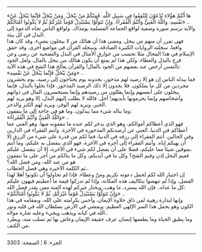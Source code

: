 ------------------------------------------------------------------------

«ها أَنْتُمْ هؤُلاءِ تُدْعَوْنَ لِتُنْفِقُوا فِي سَبِيلِ اللَّهِ. فَمِنْكُمْ مَنْ يَبْخَلُ. وَمَنْ يَبْخَلْ فَإِنَّما
يَبْخَلُ عَنْ نَفْسِهِ. وَاللَّهُ الْغَنِيُّ وَأَنْتُمُ الْفُقَراءُ. وَإِنْ تَتَوَلَّوْا يَسْتَبْدِلْ قَوْماً غَيْرَكُمْ ثُمَّ
لا يَكُونُوا أَمْثالَكُمْ» ..  
والآية ترسم صورة وصفية لواقع الجماعة المسلمة يومذاك. ولواقع الناس تجاه
الدعوة إلى البذل في كل بيئة.  
فهي تقرر أن منهم من يبخل. ومعنى هذا أن هنالك من لا يبخلون بشيء. وقد كان
هذا واقعا، سجلته الروايات الكثيرة الصادقة، وسجله القرآن في مواضع أخرى.
وقد حقق الإسلام في هذا المجال مثلا تحسب من خوارق الأمثال في البذل
والتضحية عن رضى وعن فرح بالبذل والعطاء. ولكن هذا لم يمنع أن يكون هنالك
من يبخل بالمال. ولعل الجود بالنفس أرخص عند بعضهم من الجود بالمال!
والقرآن يعالج هذا الشح في هذه الآية:  
«وَمَنْ يَبْخَلْ فَإِنَّما يَبْخَلُ عَنْ نَفْسِهِ» ..  
فما يبذله الناس إن هو إلا رصيد لهم مذخور، يجدونه يوم يحتاجون إلى رصيد،
يوم يحشرون مجردين من كل ما يملكون. فلا يجدون إلا ذلك الرصيد المذخور.
فإذا بخلوا بالبذل، فإنما يبخلون على أنفسهم وإنما يقللون من رصيدهم وإنما
يستخسرون المال في ذواتهم وأشخاصهم وإنما يحرمونها بأيديهم! أجل. فالله لا
يطلب إليهم البذل، إلا وهو يريد لهم الخير، ويريد لهم الوفر، ويريد لهم
الكنز والذخر.  
وما يناله شيء مما يبذلون، وما هو في حاجة إلى ما ينفقون:  
«وَاللَّهُ الْغَنِيُّ وَأَنْتُمُ الْفُقَراءُ» ..  
فهو الذي أعطاكم أموالكم، وهو الذي يدخر لكم عنده ما تنفقونه منها. وهو
الغني عما أعطاكم في الدنيا، الغني عن أرصدتكم المذخورة في الآخرة. وأنتم
الفقراء في الدارين وفي الحالين. أنتم الفقراء إلى رزقه في الدنيا، فما لكم
من قدرة على شيء من الرزق إلا أن يهبكم إياه. وأنتم الفقراء إلى أجره في
الآخرة، فهو الذي يتفضل به عليكم، وما أنتم بموفين شيئا مما عليكم، فضلا
على أن يفضل لكم شيء في الآخرة، إلا أن يتفضل عليكم.  
ففيم البخل إذن وفيم الشح؟ وكل ما في أيديكم، وكل ما ينالكم من أجر على ما
تنفقون هو من عند الله، ومن فضل الله؟  
ثم الكلمة الأخيرة وهي فصل الخطاب..  
إن اختيار الله لكم لحمل دعوته تكريم ومنّ وعطاء. فإذا لم تحاولوا أن تكونوا
أهلا لهذا الفضل، وإذا لم تنهضوا بتكاليف هذه المكانة، وإذا لم تدركوا قيمة
ما أعطيتم فيهون عليكم كل ما عداه.. فإن الله يسترد، ما وهب، ويختار غيركم
لهذه المنة ممن يقدر فضل الله:  
«وَإِنْ تَتَوَلَّوْا يَسْتَبْدِلْ قَوْماً غَيْرَكُمْ، ثُمَّ لا يَكُونُوا أَمْثالَكُمْ» ..  
وإنها لنذارة رهيبة لمن ذاق حلاوة الإيمان، وأحس بكرامته على الله، وبمقامه
في هذا الكون وهو يحمل هذا السر الإلهي العظيم. ويمشي في الأرض بسلطان الله
في قلبه ونور الله في كيانه ويذهب ويجيء وعليه شارة مولاه..  
وما يطيق الحياة وما يطعمها إنسان عرف حقيقة الإيمان وعاش بها ثم تسلب منه،
ويطرد من الكنف،

------------------------------------------------------------------------

الجزء: 6 ¦ الصفحة: 3303
